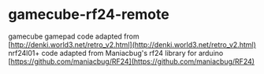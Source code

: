 # gamecube-rf24-remote

gamecube gamepad code adapted from [http://denki.world3.net/retro_v2.html](http://denki.world3.net/retro_v2.html)   
nrf24l01+ code adapted from  Maniacbug's rf24 library for arduino [https://github.com/maniacbug/RF24](https://github.com/maniacbug/RF24)
